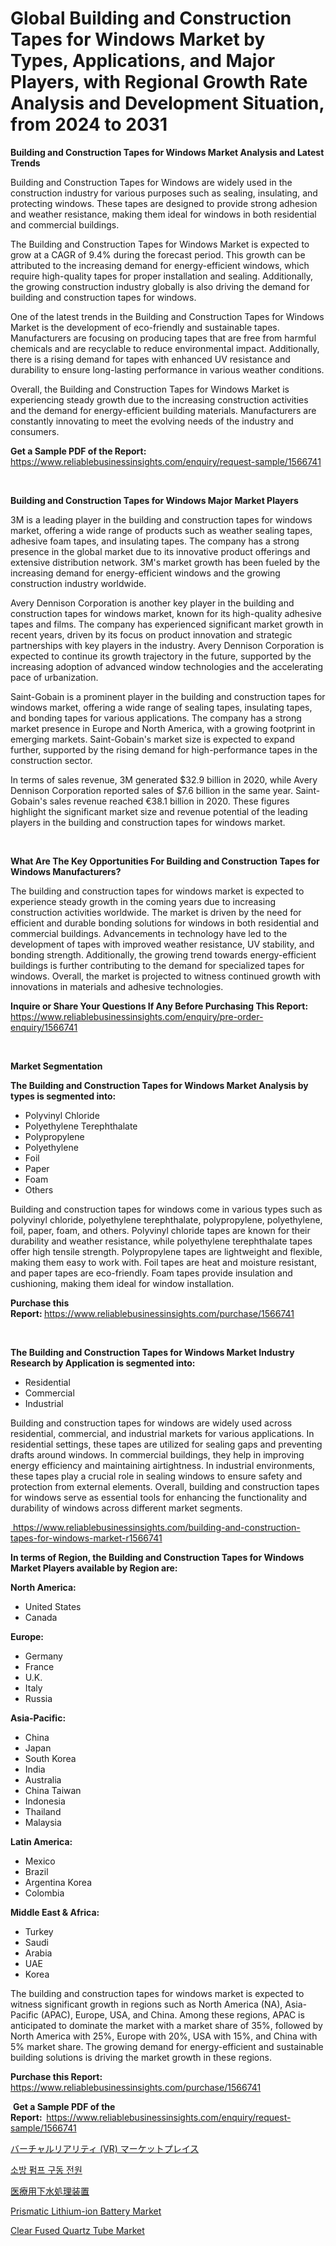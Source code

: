 <p><h1>Global Building and Construction Tapes for Windows Market by Types, Applications, and Major Players, with Regional Growth Rate Analysis and Development Situation, from 2024 to 2031</h1></p><p><strong>Building and Construction Tapes for Windows Market Analysis and Latest Trends</strong></p>
<p><p>Building and Construction Tapes for Windows are widely used in the construction industry for various purposes such as sealing, insulating, and protecting windows. These tapes are designed to provide strong adhesion and weather resistance, making them ideal for windows in both residential and commercial buildings.</p><p>The Building and Construction Tapes for Windows Market is expected to grow at a CAGR of 9.4% during the forecast period. This growth can be attributed to the increasing demand for energy-efficient windows, which require high-quality tapes for proper installation and sealing. Additionally, the growing construction industry globally is also driving the demand for building and construction tapes for windows.</p><p>One of the latest trends in the Building and Construction Tapes for Windows Market is the development of eco-friendly and sustainable tapes. Manufacturers are focusing on producing tapes that are free from harmful chemicals and are recyclable to reduce environmental impact. Additionally, there is a rising demand for tapes with enhanced UV resistance and durability to ensure long-lasting performance in various weather conditions.</p><p>Overall, the Building and Construction Tapes for Windows Market is experiencing steady growth due to the increasing construction activities and the demand for energy-efficient building materials. Manufacturers are constantly innovating to meet the evolving needs of the industry and consumers.</p></p>
<p><strong>Get a Sample PDF of the Report:&nbsp;</strong> <a href="https://www.reliablebusinessinsights.com/enquiry/request-sample/1566741">https://www.reliablebusinessinsights.com/enquiry/request-sample/1566741</a></p>
<p>&nbsp;</p>
<p><strong>Building and Construction Tapes for Windows Major Market Players</strong></p>
<p><p>3M is a leading player in the building and construction tapes for windows market, offering a wide range of products such as weather sealing tapes, adhesive foam tapes, and insulating tapes. The company has a strong presence in the global market due to its innovative product offerings and extensive distribution network. 3M's market growth has been fueled by the increasing demand for energy-efficient windows and the growing construction industry worldwide.</p><p>Avery Dennison Corporation is another key player in the building and construction tapes for windows market, known for its high-quality adhesive tapes and films. The company has experienced significant market growth in recent years, driven by its focus on product innovation and strategic partnerships with key players in the industry. Avery Dennison Corporation is expected to continue its growth trajectory in the future, supported by the increasing adoption of advanced window technologies and the accelerating pace of urbanization.</p><p>Saint-Gobain is a prominent player in the building and construction tapes for windows market, offering a wide range of sealing tapes, insulating tapes, and bonding tapes for various applications. The company has a strong market presence in Europe and North America, with a growing footprint in emerging markets. Saint-Gobain's market size is expected to expand further, supported by the rising demand for high-performance tapes in the construction sector.</p><p>In terms of sales revenue, 3M generated $32.9 billion in 2020, while Avery Dennison Corporation reported sales of $7.6 billion in the same year. Saint-Gobain's sales revenue reached €38.1 billion in 2020. These figures highlight the significant market size and revenue potential of the leading players in the building and construction tapes for windows market.</p></p>
<p>&nbsp;</p>
<p><strong>What Are The Key Opportunities For Building and Construction Tapes for Windows Manufacturers?</strong></p>
<p><p>The building and construction tapes for windows market is expected to experience steady growth in the coming years due to increasing construction activities worldwide. The market is driven by the need for efficient and durable bonding solutions for windows in both residential and commercial buildings. Advancements in technology have led to the development of tapes with improved weather resistance, UV stability, and bonding strength. Additionally, the growing trend towards energy-efficient buildings is further contributing to the demand for specialized tapes for windows. Overall, the market is projected to witness continued growth with innovations in materials and adhesive technologies.</p></p>
<p><strong>Inquire or Share Your Questions If Any Before Purchasing This Report:</strong> <a href="https://www.reliablebusinessinsights.com/enquiry/pre-order-enquiry/1566741">https://www.reliablebusinessinsights.com/enquiry/pre-order-enquiry/1566741</a></p>
<p>&nbsp;</p>
<p><strong>Market Segmentation</strong></p>
<p><strong>The Building and Construction Tapes for Windows Market Analysis by types is segmented into:</strong></p>
<p><ul><li>Polyvinyl Chloride</li><li>Polyethylene Terephthalate</li><li>Polypropylene</li><li>Polyethylene</li><li>Foil</li><li>Paper</li><li>Foam</li><li>Others</li></ul></p>
<p><p>Building and construction tapes for windows come in various types such as polyvinyl chloride, polyethylene terephthalate, polypropylene, polyethylene, foil, paper, foam, and others. Polyvinyl chloride tapes are known for their durability and weather resistance, while polyethylene terephthalate tapes offer high tensile strength. Polypropylene tapes are lightweight and flexible, making them easy to work with. Foil tapes are heat and moisture resistant, and paper tapes are eco-friendly. Foam tapes provide insulation and cushioning, making them ideal for window installation.</p></p>
<p><strong>Purchase this Report:&nbsp;</strong><a href="https://www.reliablebusinessinsights.com/purchase/1566741">https://www.reliablebusinessinsights.com/purchase/1566741</a></p>
<p>&nbsp;</p>
<p><strong>The Building and Construction Tapes for Windows Market Industry Research by Application is segmented into:</strong></p>
<p><ul><li>Residential</li><li>Commercial</li><li>Industrial</li></ul></p>
<p><p>Building and construction tapes for windows are widely used across residential, commercial, and industrial markets for various applications. In residential settings, these tapes are utilized for sealing gaps and preventing drafts around windows. In commercial buildings, they help in improving energy efficiency and maintaining airtightness. In industrial environments, these tapes play a crucial role in sealing windows to ensure safety and protection from external elements. Overall, building and construction tapes for windows serve as essential tools for enhancing the functionality and durability of windows across different market segments.</p></p>
<p><a href="https://www.reliablebusinessinsights.com/building-and-construction-tapes-for-windows-market-r1566741">&nbsp;https://www.reliablebusinessinsights.com/building-and-construction-tapes-for-windows-market-r1566741</a></p>
<p><strong>In terms of Region, the Building and Construction Tapes for Windows Market Players available by Region are:</strong></p>
<p>
    <p> <strong> North America: </strong>
        <ul>
            <li>United States</li>
            <li>Canada</li>
        </ul>
        </p> 
    <p> <strong> Europe: </strong>
        <ul>
            <li>Germany</li>
            <li>France</li>
            <li>U.K.</li>
            <li>Italy</li>
            <li>Russia</li>
        </ul>
        </p> 
    <p> <strong> Asia-Pacific: </strong>
        <ul>
            <li>China</li>
            <li>Japan</li>
            <li>South Korea</li>
            <li>India</li>
            <li>Australia</li>
            <li>China Taiwan</li>
            <li>Indonesia</li>
            <li>Thailand</li>
            <li>Malaysia</li>
        </ul>
        </p> 
    <p> <strong> Latin America: </strong>
        <ul>
            <li>Mexico</li>
            <li>Brazil</li>
            <li>Argentina Korea</li>
            <li>Colombia</li>
        </ul>
        </p> 
    <p> <strong> Middle East & Africa: </strong>
        <ul>
            <li>Turkey</li>
            <li>Saudi</li>
            <li>Arabia</li>
            <li>UAE</li>
            <li>Korea</li>
        </ul>
    </p>
    </p>
<p><p>The building and construction tapes for windows market is expected to witness significant growth in regions such as North America (NA), Asia-Pacific (APAC), Europe, USA, and China. Among these regions, APAC is anticipated to dominate the market with a market share of 35%, followed by North America with 25%, Europe with 20%, USA with 15%, and China with 5% market share. The growing demand for energy-efficient and sustainable building solutions is driving the market growth in these regions.</p></p>
<p><strong>Purchase this Report: </strong><a href="https://www.reliablebusinessinsights.com/purchase/1566741">https://www.reliablebusinessinsights.com/purchase/1566741</a></p>
<p>&nbsp;<strong>Get a Sample PDF of the Report:&nbsp;&nbsp;</strong><a href="https://www.reliablebusinessinsights.com/enquiry/request-sample/1566741">https://www.reliablebusinessinsights.com/enquiry/request-sample/1566741</a></p>
<p><strong></strong></p>
<p><p><a href="https://github.com/HershelKris/Market-Research-Report-List-1/blob/main/386794991820.md">バーチャルリアリティ (VR) マーケットプレイス</a></p><p><a href="https://github.com/berlianaparadilla48/Market-Research-Report-List-1/blob/main/894660284682.md">소방 펌프 구동 전원</a></p><p><a href="https://github.com/marbadji/Market-Research-Report-List-1/blob/main/301050690880.md">医療用下水処理装置</a></p><p><a href="https://github.com/gamblestampleyjenny50m5sl6/Market-Research-Report-List-2/blob/main/prismatic-lithium-ion-battery-market.md">Prismatic Lithium-ion Battery Market</a></p><p><a href="https://github.com/wwwkeltoum/Market-Research-Report-List-3/blob/main/clear-fused-quartz-tube-market.md">Clear Fused Quartz Tube Market</a></p></p>
